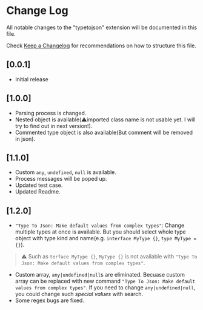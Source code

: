 # Change Log

All notable changes to the "typetojson" extension will be documented in this file.

Check [Keep a Changelog](http://keepachangelog.com/) for recommendations on how to structure this file.

## [0.0.1]

- Initial release

## [1.0.0]

- Parsing process is changed.
- Nested object is available(⚠️imported class name is not usable yet. I will try to find out in next version!).
- Commented type object is also available(But comment will be removed in json).

## [1.1.0]

- Custom `any`, `undefined`, `null` is available.
- Process messages will be poped up.
- Updated test case.
- Updated Readme.

## [1.2.0]

- `"Type To Json: Make default values from complex types"`: Change multiple types at once is available. But you should select whole type object with type kind and name(e.g. `interface MyType {}`, `type MyType = {}`).

> ⚠️ Such as `terface MyType {}`, `MyType {}` is not available with `"Type To Json: Make default values from complex types"`.

- Custom array, `any|undefined|null`s are eliminated. Becuase custom array can be replaced with new command `"Type To Json: Make default values from complex types"`. If you need to change `any|undefined|null`, you could change such _special values_ with search.
- Some regex bugs are fixed.
